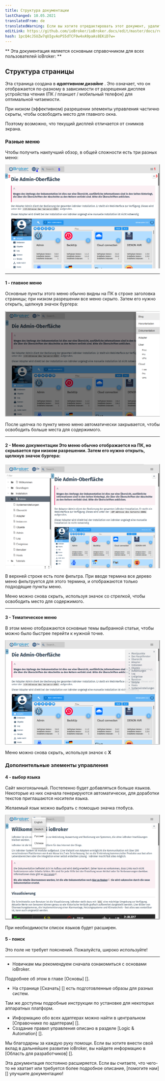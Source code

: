 ```yaml
---
title: Структура документации
lastChanged: 10.05.2021
translatedFrom: de
translatedWarning: Если вы хотите отредактировать этот документ, удалите поле «translationFrom», в противном случае этот документ будет снова автоматически переведен
editLink: https://github.com/ioBroker/ioBroker.docs/edit/master/docs/ru/intro/README.md
hash: 1pcQ4cJSUZw7qUIgvAoPS5dTCF9w4xA9paAs8EKiD7w=
---
```

** Эта документация является основным справочником для всех пользователей ioBroker: **

## Структура страницы
Эта страница создана в ***адаптивном дизайне*** . Это означает, что он отображается по-разному в зависимости от разрешения дисплея устройства чтения (ПК / планшет / мобильный телефон) для оптимальной читаемости.

При низком (эффективном) разрешении элементы управления частично скрыты, чтобы освободить место для главного окна.

Поэтому возможно, что текущий дисплей отличается от снимков экрана.

### Разные меню
Чтобы получить наилучший обзор, в общей сложности есть три разных меню:

![Боковое меню](../../de/intro/media/Seite_numbers.png)

---

#### 1 - главное меню
Основные пункты этого меню обычно видны на ПК в строке заголовка страницы; при низком разрешении все меню скрыто.
Затем его нужно открыть, щелкнув значок бургера:

![Меню страниц](../../de/intro/media/Hauptmenu.png)

После щелчка по пункту меню меню автоматически закрывается, чтобы освободить больше места для содержимого.

---

#### 2 - Меню документации Это меню обычно отображается на ПК, но скрывается при низком разрешении. Затем его нужно открыть, щелкнув значок бургера:
![Меню документации](../../de/intro/media/Dokumenu.png)

В верхней строке есть поле фильтра. При вводе термина все дерево меню фильтруется для этого термина, и отображаются только подходящие пункты меню.

Меню можно снова скрыть, используя значок со стрелкой, чтобы освободить место для содержимого.

---

#### 3 - Тематическое меню
В этом меню отображаются основные темы выбранной статьи, чтобы можно было быстрее перейти к нужной точке.

![Тематическое меню](../../de/intro/media/Themenmenu.png)

Меню можно снова скрыть, используя значок с **X**

### Дополнительные элементы управления
#### 4 - выбор языка
Сайт многоязычный. Постепенно будет добавляться больше языков. Некоторые из них сначала генерируются автоматически, для доработки текстов приглашаются носители языка.

Желаемый язык можно выбрать с помощью значка глобуса.

![Выбор языка](../../de/intro/media/Languages.png)

При необходимости список языков будет расширен.

#### 5 - поиск
Это поле не требует пояснений. Пожалуйста, широко используйте!

---

* Новичкам мы рекомендуем сначала ознакомиться с основами ioBroker.

Подробнее об этом в главе [Основы] [].

* На странице [Скачать] [] есть подготовленные образы для разных систем.

Там же доступны подробные инструкции по установке для некоторых аппаратных платформ.

* Информацию обо всех адаптерах можно найти в центральном [Справочнике по адаптерам] [].
* Создание правил управления описано в разделе [Logic & Automation] [].

Мы благодарны за каждую руку помощи. Если вы хотите внести свой вклад в дальнейшее развитие ioBroker, вы найдете информацию в [Область для разработчиков] [].

Эта документация постоянно расширяется. Если вы считаете, что чего-то не хватает или требуется более подробное описание, [помогите нам] [] улучшите документацию!

[Grundlagen]: https://www.iobroker.net/#de/documentation/basics/README.md

[Download]: https://www.iobroker.net/#de/download

[Adapter-Referenz]: https://www.iobroker.net/#de/adapters

[Logik & Automatisierung]: https://www.iobroker.net/#de/documentation/logic/examples.md

[Developer Bereich]: https://www.iobroker.net/#de/documentation/dev/adapterdev.md

[helfen Sie uns dabei]: https://forum.iobroker.net/viewtopic.php?f=8&t=16933